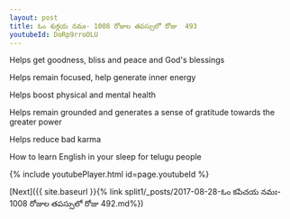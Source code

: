```yaml
---
layout: post
title: ఓం శుక్లయ నమః- 1008 రోజుల తపస్సులో రోజు  493
youtubeId: DoRp9rroOLU
---
```

 
 
Helps get goodness, bliss and peace and God's blessings
 
Helps remain focused, help generate inner energy 
 
Helps boost physical and mental health 
 
Helps remain grounded and generates a sense of gratitude towards the greater power 
 
Helps reduce bad karma
 
How to learn English in your sleep for telugu people
 
 
 
 


{% include youtubePlayer.html id=page.youtubeId %}
 
[Next]({{ site.baseurl }}{% link split1/_posts/2017-08-28-ఓం కపిచయ నమః- 1008 రోజుల తపస్సులో రోజు  492.md%})
 
